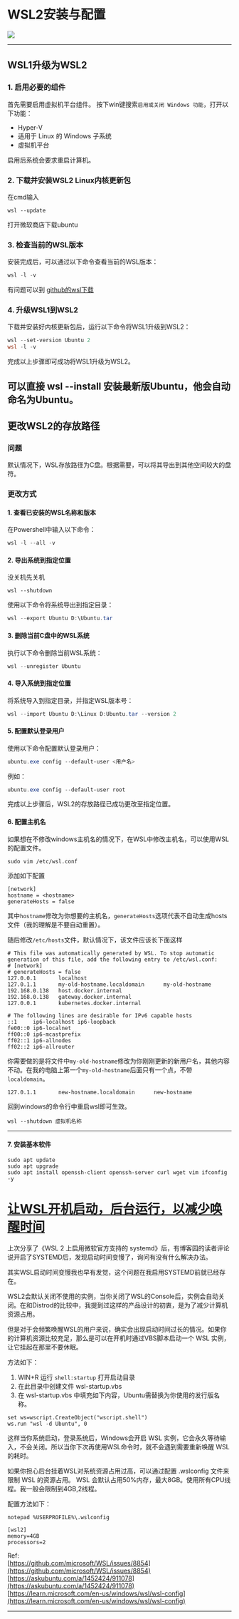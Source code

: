 # WSL2安装与配置

![](https://csdnimg.cn/release/blogv2/dist/pc/img/original.png)

---

## WSL1升级为WSL2

### 1. 启用必要的组件

首先需要启用虚拟机平台组件。
按下win键搜索`启用或关闭 Windows 功能`，打开以下功能：

- Hyper-V
- 适用于 Linux 的 Windows 子系统
- 虚拟机平台

启用后系统会要求重启计算机。

### 2. 下载并安装WSL2 Linux内核更新包

在cmd输入

    wsl --update
打开微软商店下载ubuntu

### 3. 检查当前的WSL版本

安装完成后，可以通过以下命令查看当前的WSL版本：

```powershell
wsl -l -v
```
有问题可以到 [github的wsl下载](https://github.com/microsoft/WSL/releases)

### 4. 升级WSL1到WSL2

下载并安装好内核更新包后，运行以下命令将WSL1升级到WSL2：

```powershell
wsl --set-version Ubuntu 2
wsl -l -v
```

完成以上步骤即可成功将WSL1升级为WSL2。

可以直接 wsl --install 安装最新版Ubuntu，他会自动命名为Ubuntu。
---

## 更改WSL2的存放路径

### 问题

默认情况下，WSL存放路径为C盘。根据需要，可以将其导出到其他空间较大的盘符。

### 更改方式

#### 1. 查看已安装的WSL名称和版本

在Powershell中输入以下命令：

```powershell
wsl -l --all -v
```

#### 2. 导出系统到指定位置
没关机先关机

    wsl --shutdown
使用以下命令将系统导出到指定目录：

```powershell
wsl --export Ubuntu D:\Ubuntu.tar
```

#### 3. 删除当前C盘中的WSL系统

执行以下命令删除当前WSL系统：

```powershell
wsl --unregister Ubuntu
```

#### 4. 导入系统到指定位置

将系统导入到指定目录，并指定WSL版本号：

```powershell
wsl --import Ubuntu D:\Linux D:Ubuntu.tar --version 2
```

#### 5. 配置默认登录用户

使用以下命令配置默认登录用户：

```powershell
ubuntu.exe config --default-user <用户名>
```

例如：

```powershell
ubuntu.exe config --default-user root
```

完成以上步骤后，WSL2的存放路径已成功更改至指定位置。
#### 6. 配置主机名
如果想在不修改windows主机名的情况下，在WSL中修改主机名，可以使用WSL的配置文件。

    sudo vim /etc/wsl.conf
添加如下配置

    [network]
    hostname = <hostname>
    generateHosts = false
其中`hostname`修改为你想要的主机名，`generateHosts`选项代表不自动生成hosts文件（我的理解是不要自动重置）。

随后修改`/etc/hosts`文件，默认情况下，该文件应该长下面这样

    # This file was automatically generated by WSL. To stop automatic generation of this file, add the following entry to /etc/wsl.conf:
    # [network]
    # generateHosts = false
    127.0.0.1       localhost
    127.0.1.1       my-old-hostname.localdomain      my-old-hostname
    192.168.0.138   host.docker.internal
    192.168.0.138   gateway.docker.internal
    127.0.0.1       kubernetes.docker.internal
    
    # The following lines are desirable for IPv6 capable hosts
    ::1     ip6-localhost ip6-loopback
    fe00::0 ip6-localnet
    ff00::0 ip6-mcastprefix
    ff02::1 ip6-allnodes
    ff02::2 ip6-allrouter

你需要做的是将文件中`my-old-hostname`修改为你刚刚更新的新用户名，其他内容不动。在我的电脑上第一个`my-old-hostname`后面只有一个点，不带`localdomain`。

    127.0.1.1       new-hostname.localdomain      new-hostname
回到windows的命令行中重启wsl即可生效。

    wsl --shutdown 虚拟机名称

---
#### 7. 安装基本软件

    sudo apt update
    sudo apt upgrade
    sudo apt install openssh-client openssh-server curl wget vim ifconfig -y
    
[让WSL开机启动，后台运行，以减少唤醒时间]()
==============================================================================================

上次分享了《WSL 2 上启用微软官方支持的 systemd》后，有博客园的读者评论说开启了SYSTEMD后，发现启动时间变慢了，询问有没有什么解决办法。

其实WSL启动时间变慢我也早有发觉，这个问题在我启用SYSTEMD前就已经存在。

WSL2会默认关闭不使用的实例，当你关闭了WSL的Console后，实例会自动关闭。在和Distrod的比较中，我提到过这样的产品设计的初衷，是为了减少计算机资源占用。

但是对于会频繁唤醒WSL的用户来说，确实会出现启动时间过长的情况。如果你的计算机资源比较充足，那么是可以在开机时通过VBS脚本启动一个 WSL 实例，让它挂起在那里不要休眠。

方法如下：

1.  WIN+R 运行 `shell:startup` 打开启动目录
2.  在此目录中创建文件 wsl-startup.vbs
3.  在 wsl-startup.vbs 中填充如下内容，Ubuntu需替换为你使用的发行版名称。
```
set ws=wscript.CreateObject("wscript.shell")
ws.run "wsl -d Ubuntu", 0
```

这样当你系统启动，登录系统后，Windows会开启 WSL 实例，它会永久等待输入，不会关闭。所以当你下次再使用WSL命令时，就不会遇到需要重新唤醒 WSL 的耗时。

如果你担心后台挂着WSL对系统资源占用过高，可以通过配置 .wslconfig 文件来限制 WSL 的资源占用。 WSL 会默认占用50%内存，最大8GB。使用所有CPU线程。我一般会限制到4GB,2线程。

配置方法如下：

    notepad %USERPROFILE%\.wslconfig
    
    [wsl2]
    memory=4GB 
    processors=2
    

Ref:  
[https://github.com/microsoft/WSL/issues/8854](https://github.com/microsoft/WSL/issues/8854)  
[https://askubuntu.com/a/1452424/911078](https://askubuntu.com/a/1452424/911078)  
[https://learn.microsoft.com/en-us/windows/wsl/wsl-config](https://learn.microsoft.com/en-us/windows/wsl/wsl-config)

* * *
